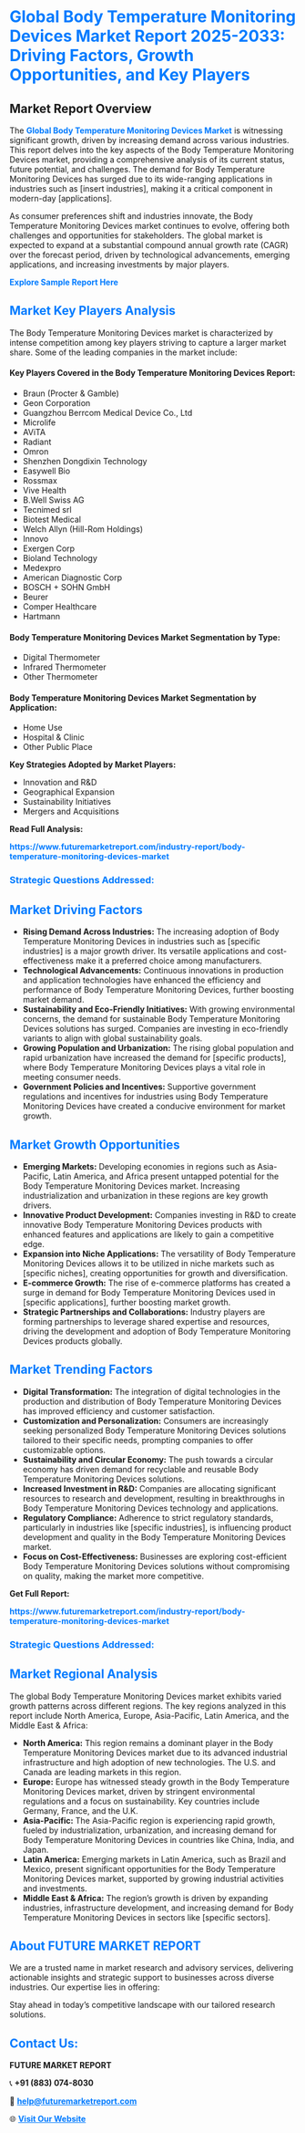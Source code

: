 <h1 style="color: #007BFF;">Global Body Temperature Monitoring Devices Market Report 2025-2033: Driving Factors, Growth Opportunities, and Key Players</h1>

<section id="overview">
<h2>Market Report Overview</h2>
<p>The <a href="https://www.futuremarketreport.com/industry-report/body-temperature-monitoring-devices-market" style="color: #007BFF; text-decoration: none;"><strong>Global Body Temperature Monitoring Devices Market</strong></a> is witnessing significant growth, driven by increasing demand across various industries. This report delves into the key aspects of the Body Temperature Monitoring Devices market, providing a comprehensive analysis of its current status, future potential, and challenges. The demand for Body Temperature Monitoring Devices has surged due to its wide-ranging applications in industries such as [insert industries], making it a critical component in modern-day [applications].</p>
<p>As consumer preferences shift and industries innovate, the Body Temperature Monitoring Devices market continues to evolve, offering both challenges and opportunities for stakeholders. The global market is expected to expand at a substantial compound annual growth rate (CAGR) over the forecast period, driven by technological advancements, emerging applications, and increasing investments by major players.</p>
</section>

<section id="overview">
<p><a href="https://www.futuremarketreport.com/request-sample/reportId=80134" style="color: #007BFF; text-decoration: none;"><strong>Explore Sample Report Here</strong></a></p>
</section>

<section id="key-players">
<h2 style="color: #007BFF;">Market Key Players Analysis</h2>
<p>The Body Temperature Monitoring Devices market is characterized by intense competition among key players striving to capture a larger market share. Some of the leading companies in the market include:</p>
<h4>Key Players Covered in the Body Temperature Monitoring Devices Report:</h4>
<ul><li>Braun (Procter &amp; Gamble)</li><li>Geon Corporation</li><li>Guangzhou Berrcom Medical Device Co., Ltd</li><li>Microlife</li><li>AViTA</li><li>Radiant</li><li>Omron</li><li>Shenzhen Dongdixin Technology</li><li>Easywell Bio</li><li>Rossmax</li><li>Vive Health</li><li>B.Well Swiss AG</li><li>Tecnimed srl</li><li>Biotest Medical</li><li>Welch Allyn (Hill-Rom Holdings)</li><li>Innovo</li><li>Exergen Corp</li><li>Bioland Technology</li><li>Medexpro</li><li>American Diagnostic Corp</li><li>BOSCH + SOHN GmbH</li><li>Beurer</li><li>Comper Healthcare</li><li>Hartmann</li></ul>
<h4>Body Temperature Monitoring Devices Market Segmentation by Type:</h4>
<ul><li>Digital Thermometer</li><li>Infrared Thermometer</li><li>Other Thermometer</li></ul>

<h4>Body Temperature Monitoring Devices Market Segmentation by Application:</h4>
<ul><li>Home Use</li><li>Hospital &amp; Clinic</li><li>Other Public Place</li></ul>
<p><strong>Key Strategies Adopted by Market Players:</strong></p>
<ul>
<li>Innovation and R&D</li>
<li>Geographical Expansion</li>
<li>Sustainability Initiatives</li>
<li>Mergers and Acquisitions</li>
</ul>
</section>

<section>
<p><strong>Read Full Analysis: </strong></p><a href="https://www.futuremarketreport.com/industry-report/body-temperature-monitoring-devices-market" style="color: #007BFF; text-decoration: none;"><strong>https://www.futuremarketreport.com/industry-report/body-temperature-monitoring-devices-market</strong></a>
<h3 style="color: #007BFF;">Strategic Questions Addressed:</h3>
</section>

<section id="driving-factors">
<h2 style="color: #007BFF;">Market Driving Factors</h2>
<ul>
<li><strong>Rising Demand Across Industries:</strong> The increasing adoption of Body Temperature Monitoring Devices in industries such as [specific industries] is a major growth driver. Its versatile applications and cost-effectiveness make it a preferred choice among manufacturers.</li>
<li><strong>Technological Advancements:</strong> Continuous innovations in production and application technologies have enhanced the efficiency and performance of Body Temperature Monitoring Devices, further boosting market demand.</li>
<li><strong>Sustainability and Eco-Friendly Initiatives:</strong> With growing environmental concerns, the demand for sustainable Body Temperature Monitoring Devices solutions has surged. Companies are investing in eco-friendly variants to align with global sustainability goals.</li>
<li><strong>Growing Population and Urbanization:</strong> The rising global population and rapid urbanization have increased the demand for [specific products], where Body Temperature Monitoring Devices plays a vital role in meeting consumer needs.</li>
<li><strong>Government Policies and Incentives:</strong> Supportive government regulations and incentives for industries using Body Temperature Monitoring Devices have created a conducive environment for market growth.</li>
</ul>
</section>

<section id="growth-opportunities">
<h2 style="color: #007BFF;">Market Growth Opportunities</h2>
<ul>
<li><strong>Emerging Markets:</strong> Developing economies in regions such as Asia-Pacific, Latin America, and Africa present untapped potential for the Body Temperature Monitoring Devices market. Increasing industrialization and urbanization in these regions are key growth drivers.</li>
<li><strong>Innovative Product Development:</strong> Companies investing in R&D to create innovative Body Temperature Monitoring Devices products with enhanced features and applications are likely to gain a competitive edge.</li>
<li><strong>Expansion into Niche Applications:</strong> The versatility of Body Temperature Monitoring Devices allows it to be utilized in niche markets such as [specific niches], creating opportunities for growth and diversification.</li>
<li><strong>E-commerce Growth:</strong> The rise of e-commerce platforms has created a surge in demand for Body Temperature Monitoring Devices used in [specific applications], further boosting market growth.</li>
<li><strong>Strategic Partnerships and Collaborations:</strong> Industry players are forming partnerships to leverage shared expertise and resources, driving the development and adoption of Body Temperature Monitoring Devices products globally.</li>
</ul>
</section>

<section id="trending-factors">
<h2 style="color: #007BFF;">Market Trending Factors</h2>
<ul>
<li><strong>Digital Transformation:</strong> The integration of digital technologies in the production and distribution of Body Temperature Monitoring Devices has improved efficiency and customer satisfaction.</li>
<li><strong>Customization and Personalization:</strong> Consumers are increasingly seeking personalized Body Temperature Monitoring Devices solutions tailored to their specific needs, prompting companies to offer customizable options.</li>
<li><strong>Sustainability and Circular Economy:</strong> The push towards a circular economy has driven demand for recyclable and reusable Body Temperature Monitoring Devices solutions.</li>
<li><strong>Increased Investment in R&D:</strong> Companies are allocating significant resources to research and development, resulting in breakthroughs in Body Temperature Monitoring Devices technology and applications.</li>
<li><strong>Regulatory Compliance:</strong> Adherence to strict regulatory standards, particularly in industries like [specific industries], is influencing product development and quality in the Body Temperature Monitoring Devices market.</li>
<li><strong>Focus on Cost-Effectiveness:</strong> Businesses are exploring cost-efficient Body Temperature Monitoring Devices solutions without compromising on quality, making the market more competitive.</li>
</ul>
</section>

<section>
<p><strong>Get Full Report: </strong></p><a href="https://www.futuremarketreport.com/industry-report/body-temperature-monitoring-devices-market" style="color: #007BFF; text-decoration: none;"><strong>https://www.futuremarketreport.com/industry-report/body-temperature-monitoring-devices-market</strong></a>
<h3 style="color: #007BFF;">Strategic Questions Addressed:</h3>
</section>


<section id="regional-analysis">
<h2 style="color: #007BFF;">Market Regional Analysis</h2>
<p>The global Body Temperature Monitoring Devices market exhibits varied growth patterns across different regions. The key regions analyzed in this report include North America, Europe, Asia-Pacific, Latin America, and the Middle East & Africa:</p>
<ul>
<li><strong>North America:</strong> This region remains a dominant player in the Body Temperature Monitoring Devices market due to its advanced industrial infrastructure and high adoption of new technologies. The U.S. and Canada are leading markets in this region.</li>
<li><strong>Europe:</strong> Europe has witnessed steady growth in the Body Temperature Monitoring Devices market, driven by stringent environmental regulations and a focus on sustainability. Key countries include Germany, France, and the U.K.</li>
<li><strong>Asia-Pacific:</strong> The Asia-Pacific region is experiencing rapid growth, fueled by industrialization, urbanization, and increasing demand for Body Temperature Monitoring Devices in countries like China, India, and Japan.</li>
<li><strong>Latin America:</strong> Emerging markets in Latin America, such as Brazil and Mexico, present significant opportunities for the Body Temperature Monitoring Devices market, supported by growing industrial activities and investments.</li>
<li><strong>Middle East & Africa:</strong> The region’s growth is driven by expanding industries, infrastructure development, and increasing demand for Body Temperature Monitoring Devices in sectors like [specific sectors].</li>
</ul>
</section>

<footer>
<h2 style="color: #007BFF;">About FUTURE MARKET REPORT</h2>
<p>We are a trusted name in market research and advisory services, delivering actionable insights and strategic support to businesses across diverse industries. Our expertise lies in offering:</p>

<p>Stay ahead in today’s competitive landscape with our tailored research solutions.</p>

<h2 style="color: #007BFF;">Contact Us:</h2>
<p><strong>FUTURE MARKET REPORT</strong></p>
<p>📞 <strong>+91 (883) 074-8030</strong></p>
<p>📧 <strong><a href="mailto:help@futuremarketreport.com" style="color: #007BFF;">help@futuremarketreport.com</a></strong></p>
<p>🌐 <strong><a href="https://www.futuremarketreport.com/" style="color: #007BFF;">Visit Our Website</a></strong></p>
</footer>